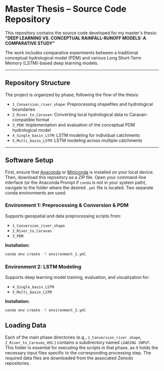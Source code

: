 # Master Thesis – Source Code Repository

This repository contains the source code developed for my master's thesis:  
**"DEEP LEARNING VS. CONCEPTUAL
RAINFALL-RUNOFF MODELS: A
COMPARATIVE STUDY"**

The work includes comparative experiments between a traditional conceptual hydrological model (PDM) and various Long Short-Term Memory (LSTM)-based deep learning models.

---

## Repository Structure

The project is organized by phase, following the flow of the thesis:

- `1_Conversion_river_shape`: Preprocessing shapefiles and hydrological boundaries  
- `2_River_to_Caravan`: Converting local hydrological data to Caravan-compatible format  
- `3_PDM`: Implementation and evaluation of the conceptual PDM hydrological model  
- `4_Single_basin_LSTM`: LSTM modeling for individual catchments  
- `5_Multi_basin_LSTM`: LSTM modeling across multiple catchments  

---

##  Software Setup
First, ensure that [Anaconda](https://www.anaconda.com/products/distribution) or [Miniconda](https://docs.conda.io/en/latest/miniconda.html) is installed on your local device. Then, download this repository as a ZIP file.
Open your command-line interface (or the Anaconda Prompt if `conda` is not in your system path), navigate to the folder where the desired `.yml` file is located.
Two separate conda environments are used:

### Environment 1: Preprocessing & Conversion & PDM
Supports geospatial and data preprocessing scripts from:

- `1_Conversion_river_shape`  
- `2_River_to_Caravan`  
- `3_PDM`  

**Installation:**
```bash
conda env create -f environment_1.yml
```
### Environment 2: LSTM Modeling

Supports deep learning model training, evaluation, and visualization for:

- `4_Single_basin_LSTM`  
- `5_Multi_basin_LSTM`  

**Installation:**
```bash
conda env create -f environment_2.yml
```
##  Loading Data

Each of the main phase directories (e.g., `1_Conversion_river_shape`, `2_River_to_Caravan`, etc.) contains a subdirectory named `LOADING INPUT`. This folder is essential for executing the scripts in that phase, as it holds the necessary input files specific to the corresponding processing step. The required data files are downloaded from the associated Zenodo repositories.

